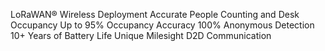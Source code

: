 LoRaWAN® Wireless Deployment
Accurate People Counting and Desk Occupancy
Up to 95% Occupancy Accuracy
100% Anonymous Detection
10+ Years of Battery Life
Unique Milesight D2D Communication
